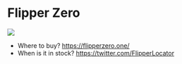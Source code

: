 # Flipper Zero

![](https://i.imgur.com/a4zpYC7.jpg)

- Where to buy? https://flipperzero.one/
- When is it in stock? https://twitter.com/FlipperLocator